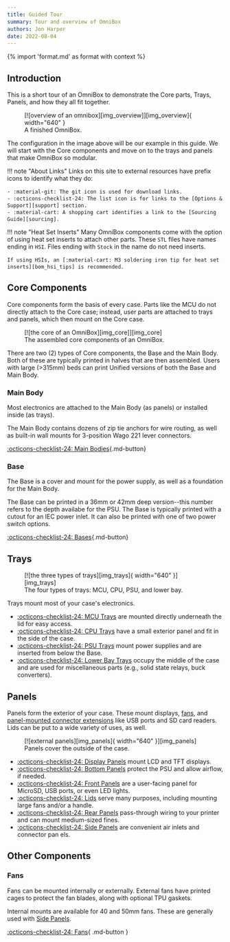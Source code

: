 ```yaml
---
title: Guided Tour
summary: Tour and overview of OmniBox
authors: Jon Harper
date: 2022-08-04
---
```


{% import 'format.md' as format with context %}

## Introduction

This is a short tour of an OmniBox to demonstrate the Core parts, Trays, Panels, and how they all fit together.

<figure markdown>
  [![overview of an omnibox][img_overview]][img_overview]{ width="640" }
  <figcaption>A finished OmniBox.</figcaption>
</figure>

The configuration in the image above will be our example in this guide. We will start with the Core components and move on to the trays and panels that make OmniBox so modular. 

!!! note "About Links"
    Links on this site to external resources have prefix icons to identify what they do:

    - :material-git: The git icon is used for download links.
    - :octicons-checklist-24: The list icon is for links to the [Options & Support][support] section.
    - :material-cart: A shopping cart identifies a link to the [Sourcing Guide][sourcing].

!!! note "Heat Set Inserts"
    Many OmniBox components come with the option of using heat set inserts to attach other parts. These `STL`
    files have names ending in `HSI`. Files ending with `Stock` in the name do not need inserts.

    If using HSIs, an [:material-cart: M3 soldering iron tip for heat set inserts][bom_hsi_tips] is recommended.

## Core Components

Core components form the basis of every case. Parts like the MCU do not directly attach to the Core case; instead, user
parts are attached to trays and panels, which then mount on the Core case.

<figure markdown>
  [![the core of an OmniBox][img_core]][img_core]
  <figcaption>The assembled core components of an OmniBox.</figcaption>
</figure>

There are two (2) types of Core components, the Base and the Main Body. Both of these are typically printed in halves
that are then assembled. Users with large (>315mm) beds can print Unified versions of both the Base and Main Body.

### Main Body

Most electronics are attached to the Main Body (as panels) or installed inside (as trays).

The Main Body contains dozens of zip tie anchors for wire routing, as well as built-in wall mounts for 3-position Wago 221
lever connectors.

[:octicons-checklist-24: Main Bodies][main_body]{.md-button}

### Base

The Base is a cover and mount for the power supply, as well as a foundation for the Main Body.

The Base can be printed in a 36mm or 42mm deep version--this number refers to the depth availabe for the PSU. The
Base is typically printed with a cutout for an IEC power inlet. It can also be printed with one of two power switch
options.

[:octicons-checklist-24: Bases][base]{.md-button}

## Trays

<figure markdown>
  [![the three types of trays][img_trays]{ width="640" }][img_trays]
  <figcaption>The four types of trays: MCU, CPU, PSU, and lower bay.</figcaption>
</figure>

Trays mount most of your case's electronics.

- [:octicons-checklist-24: MCU Trays][mcu] are mounted directly underneath the lid for easy access.
- [:octicons-checklist-24: CPU Trays][cpu] have a small exterior panel and fit in the side of the case.
- [:octicons-checklist-24: PSU Trays][psu] mount power supplies and are inserted from below the Base.
- [:octicons-checklist-24: Lower Bay Trays][lower_bay] occupy the middle of the case and are used for miscellaneous parts (e.g., solid state relays, buck converters).

## Panels

Panels form the exterior of your case. These mount displays, [fans][fans], and [panel-mounted connector extensions][panel_mounts] like USB ports and 
SD card readers. Lids can be put to a wide variety of uses, as well.

<figure markdown>
  [![external panels][img_panels]{ width="640" }][img_panels]
  <figcaption>Panels cover the outside of the case.</figcaption>
</figure>

- [:octicons-checklist-24: Display Panels][displays] mount LCD and TFT displays.
- [:octicons-checklist-24: Bottom Panels][bottom_panels] protect the PSU and allow airflow, if needed.
- [:octicons-checklist-24: Front Panels][front_panels] are a user-facing panel for MicroSD, USB ports, or even LED lights.
- [:octicons-checklist-24: Lids][lids] serve many purposes, including mounting large fans and/or a handle.
- [:octicons-checklist-24: Rear Panels][rear_panels] pass-through wiring to your printer and can mount medium-sized fines.
- [:octicons-checklist-24: Side Panels][side_panels] are convenient air inlets and connector pan els.

## Other Components

### Fans

Fans can be mounted internally or externally. External fans have printed cages to protect the fan blades, along with optional TPU gaskets.

Internal mounts are available for 40 and 50mm fans. These are generally used with [Side Panels][side_panels].

[:octicons-checklist-24: Fans][fans]{ .md-button }

[panel_mounts]:  support/panel_mounts.md
[fans]:  support/fans.md
[displays]:  support/display.md
[mcu]:  support/mcu.md
[lower_bay]: support/lower_bay.md
[cpu]: support/cpu.md
[psu]: support/psu.md
[support]: support/index.md
[sourcing]: sourcing.md
[side_panels]: support/side.md
[front_panels]: support/front.md
[rear_panels]: support/rear.md
[side_panels]: support/side.md
[lids]: support/lid.md
[bottom_panels]: support/bottom.md
[main_body]: support/main_body.md
[base]: support/base.md

[img_overview]: img/components/overview.webp
[img_core]: img/components/core.webp
[img_trays]: img/components/trays.webp
[img_panels]: img/components/panels.webp
[img_crossbar]: img/components/crossbar.webp
[img_main_front]: img/components/main_front.webp
[img_main_rear]: img/components/main_rear.webp
[img_base_front_rocker]: img/components/base_front_rocker.webp
[img_base_front_toggle]: img/components/base_front_toggle.webp
[img_base_rear]: img/components/base_rear.webp
[img_base_unified]: img/components/base_unified.webp
[img_base_extension]: img/components/base_extension.webp
[img_mcu]: img/components/mcu.webp
[img_cpu]: img/components/cpu.webp
[img_lower_bay]: img/components/lower_bay.webp
[img_front_panel]: img/components/front_panel.webp
[img_display]: img/components/display.webp
[img_lid]: img/components/lid.webp
[img_side]: img/components/side.webp
[img_rear]: img/components/rear.webp
[img_bottom]: img/components/bottom.webp
[img_fans]: img/components/fans.webp
[img_psu]: img/components/psu.webp
[img_rear_none]: img/components/rear_none.webp
[img_rear_quad]: img/components/rear_quad.webp
[img_rocker_switch]: img/components/switch_rocker.webp
[img_toggle_switch]: img/components/switch_toggle.webp
[img_iec]: img/components/iec.webp